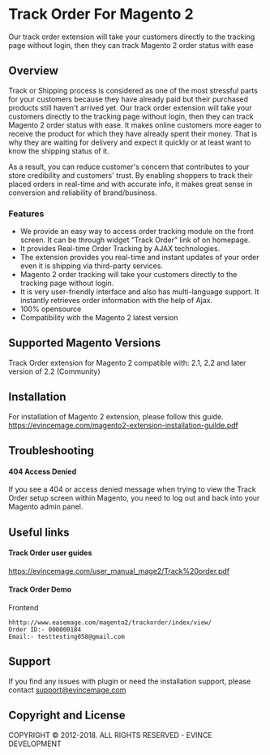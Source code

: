 # Track Order For Magento 2
Our track order extension will take your customers directly to the tracking page without login, then they can track Magento 2 order status with ease

## Overview
Track or Shipping process is considered as one of the most stressful parts for your customers because they have already paid but their purchased products still haven't arrived yet. Our track order extension will take your customers directly to the tracking page without login, then they can track Magento 2 order status with ease. It makes online customers more eager to receive the product for which they have already spent their money. That is why they are waiting for delivery and expect it quickly or at least want to know the shipping status of it.

As a result, you can reduce customer's concern that contributes to your store credibility and customers' trust. By enabling shoppers to track their placed orders in real-time and with accurate info, it makes great sense in conversion and reliability of brand/business.

### Features
* We provide an easy way to access order tracking module on the front screen. It can be through widget “Track Order” link of on homepage.
* It provides Real-time Order Tracking by AJAX technologies.
* The extension provides you real-time and instant updates of your order even it is shipping via third-party services.
* Magento 2 order tracking will take your customers directly to the tracking page without login.
* It is very user-friendly interface and also has multi-language support. It instantly retrieves order information with the help of Ajax.
* 100% opensource
* Compatibility with the Magento 2 latest version

## Supported Magento Versions
Track Order extension for Magento 2 compatible with: 2.1, 2.2 and later version of 2.2 (Community)

## Installation
For installation of Magento 2 extension, please follow this guide.
https://evincemage.com/magento2-extension-installation-guilde.pdf

## Troubleshooting
#### 404 Access Denied
If you see a 404 or access denied message when trying to view the Track Order setup screen within Magento, you need to log out and back into your Magento admin panel.


## Useful links
####  Track Order user guides
https://evincemage.com/user_manual_mage2/Track%20order.pdf

#### Track Order Demo
Frontend
	
	hhttp://www.easemage.com/magento2/trackorder/index/view/
	Order ID:- 000000184
	Email:- testtesting058@gmail.com

## Support
If you find any issues with plugin or need the installation support, please contact support@evincemage.com

## Copyright and License
COPYRIGHT © 2012-2018. ALL RIGHTS RESERVED - EVINCE DEVELOPMENT